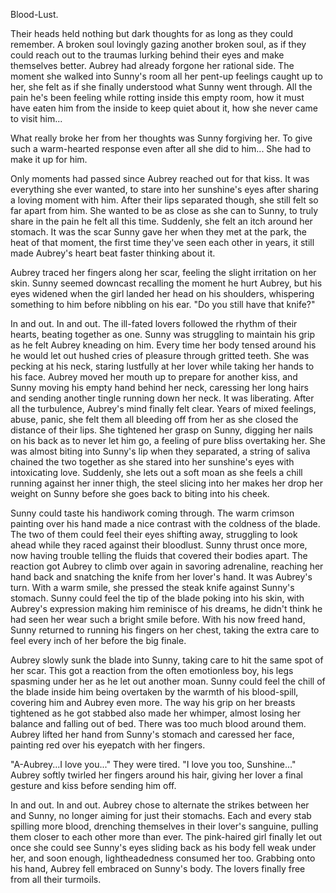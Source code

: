 Blood-Lust.

Their heads held nothing but dark thoughts for as long as they could remember. A broken soul lovingly gazing another broken soul, as if they could reach out to the traumas lurking behind their eyes and make themselves better.
Aubrey had already forgone her rational side. The moment she walked into Sunny's room all her pent-up feelings caught up to her, she felt as if she finally understood what Sunny went through. All the pain he's been feeling while rotting inside this empty room, how it must have eaten him from the inside to keep quiet about it, how she never came to visit him...

What really broke her from her thoughts was Sunny forgiving her. To give such a warm-hearted response even after all she did to him...
She had to make it up for him.

Only moments had passed since Aubrey reached out for that kiss. It was everything she ever wanted, to stare into her sunshine's eyes after sharing a loving moment with him. After their lips separated though, she still felt so far apart from him. She wanted to be as close as she can to Sunny, to truly share in the pain he felt all this time.
Suddenly, she felt an itch around her stomach. It was the scar Sunny gave her when they met at the park, the heat of that moment, the first time they've seen each other in years, it still made Aubrey's heart beat faster thinking about it.

Aubrey traced her fingers along her scar, feeling the slight irritation on her skin. Sunny seemed downcast recalling the moment he hurt Aubrey, but his eyes widened when the girl landed her head on his shoulders, whispering something to him before nibbling on his ear.
"Do you still have that knife?"


In and out. In and out. The ill-fated lovers followed the rhythm of their hearts, beating together as one.
Sunny was struggling to maintain his grip as he felt Aubrey kneading on him. Every time her body tensed around his he would let out hushed cries of pleasure through gritted teeth. She was pecking at his neck, staring lustfully at her lover while taking her hands to his face. Aubrey moved her mouth up to prepare for another kiss, and Sunny moving his empty hand behind her neck, caressing her long hairs and sending another tingle running down her neck.
It was liberating. After all the turbulence, Aubrey's mind finally felt clear. Years of mixed feelings, abuse, panic, she felt them all bleeding off from her as she closed the distance of their lips. She tightened her grasp on Sunny, digging her nails on his back as to never let him go, a feeling of pure bliss overtaking her. 
She was almost biting into Sunny's lip when they separated, a string of saliva chained the two together as she stared into her sunshine's eyes with intoxicating love. Suddenly, she lets out a soft moan as she feels a chill running against her inner thigh, the steel slicing into her makes her drop her weight on Sunny before she goes back to biting into his cheek.

Sunny could taste his handiwork coming through. The warm crimson painting over his hand made a nice contrast with the coldness of the blade. The two of them could feel their eyes shifting away, struggling to look ahead while they raced against their bloodlust. Sunny thrust once more, now having trouble telling the fluids that covered their bodies apart. The reaction got Aubrey to climb over again in savoring adrenaline, reaching her hand back and snatching the knife from her lover's hand.
It was Aubrey's turn. With a warm smile, she pressed the steak knife against Sunny's stomach. Sunny could feel the tip of the blade poking into his skin, with Aubrey's expression making him reminisce of his dreams, he didn't think he had seen her wear such a bright smile before. With his now freed hand, Sunny returned to running his fingers on her chest, taking the extra care to feel every inch of her before the big finale.

Aubrey slowly sunk the blade into Sunny, taking care to hit the same spot of her scar. This got a reaction from the often emotionless boy, his legs spasming under her as he let out another moan. Sunny could feel the chill of the blade inside him being overtaken by the warmth of his blood-spill, covering him and Aubrey even more. The way his grip on her breasts tightened as he got stabbed also made her whimper, almost losing her balance and falling out of bed.
There was too much blood around them. Aubrey lifted her hand from Sunny's stomach and caressed her face, painting red over his eyepatch with her fingers.

"A-Aubrey...I love you..."
They were tired.
"I love you too, Sunshine..."
Aubrey softly twirled her fingers around his hair, giving her lover a final gesture and kiss before sending him off.

In and out. In and out.
Aubrey chose to alternate the strikes between her and Sunny, no longer aiming for just their stomachs.  Each and every stab spilling more blood, drenching themselves in their lover's sanguine, pulling them closer to each other more than ever. The pink-haired girl finally let out once she could see Sunny's eyes sliding back as his body fell weak under her, and soon enough, lightheadedness consumed her too. Grabbing onto his hand, Aubrey fell embraced on Sunny's body. The lovers finally free from all their turmoils.
